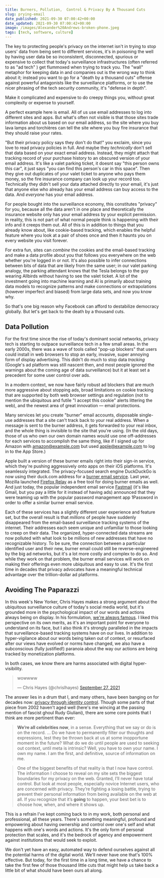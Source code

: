 ```yaml
---
title: Burners, Pollution,  Control & Privacy By A Thousand Cuts
slug: prying-email
date_published: 2021-09-30 07:00:42+00:00
date_updated: 2021-09-30 07:00:42+00:00
image: /images/Alexander%20Andrews-broken-phone.jpeg
tags: [tech, software, culture]
---
```

The key to protecting people's privacy on the internet isn't in trying to stop users' data from being sent to different services, it's in poisoning the well by having user data be so inconsistent, disconnected, spurious or expensive to collect that today's surveillance infrastructures (often referred to as "ad tech" ) get flummoxed when trying to track you. The "wall" metaphor for keeping data in and companies out is the wrong way to think about it; instead you want to go for a "death by a thousand cuts" offense against powerful antagonists like the surveillance platforms, or to use the nicer phrasing of the tech security community, it's "defense in depth". 

Make it complicated and expensive to do creepy things you, without great complexity or expense to yourself.

A perfect example here is email. All of us use email addresses to log into different sites and apps. But what's often not visible is that those sites trade information about us based on our email address, so the site where you buy lava lamps and torchières can tell the site where you buy fire insurance that they should raise your rates.

"But their privacy policy says they don't do that!" you exclaim, since you love to read privacy policies in full. And maybe they *technically* don't sell that data based on your exact email address. Instead, they might attach that tracking record of your purchase history to an obscured version of your email address. It's like a valet parking ticket, it doesnt say "this person owns this car", it just says "you can find this person's car in this space". Then they give out duplicates of your valet ticket to anyone who pays them money, so the fire insurance company can look up your record too. Technically they didn't sell your data attached directly to your email, it's just that anyone else who already has your email address can buy access to the data. And *everyone* has your email address.

For people bought into the surveillance economy, this constitutes "privacy" for you, because all the data aren't in one place and theoretically the insurance website only has your email address by your explicit permission. In reality, this is not part of what normal people think is happening with their info and it creeps them out. All of this is in addition to things that you already know about, like cookie-based tracking, which enables the helpful feature where you look at a pair of shoes once and then it haunts you on every website you visit forever.

For extra fun, sites can *combine* the cookies and the email-based tracking and make a data profile about you that follows you everywhere on the web whether you're logged in or not. It's also possible to infer connections between bits of data that are likely from the same user; in our valet parking analogy, the parking attendant knows that the Tesla belongs to the guy wearing Allbirds without having to see the valet ticket. A lot of the investment going into machine learning and AI is primarily about training data models to recognize patterns and make connections or extrapolations (however imperfect and biased) from large data sets, and now you know why.

So that's one big reason why Facebook can afford to destabilize democracy globally. But let's get back to the death by a thousand cuts.

## Data Pollution

For the first time since the rise of today's dominant social networks, privacy tech is starting to outpace surveillance tech in a few small areas. In the early 2000s, there was a wave of tools called "pop-up blockers" that users could install in web browsers to stop an early, invasive, super annoying form of display advertising. This didn't do much to stop data *tracking* (Google's ad platform was still nascent then, and most people ignored the warnings about the coming age of data surveillance) but it at least set a precedent for some user control over ads.

In a modern context, we now have fairly robust ad blockers that are much more aggressive about stopping ads, broad limitations on cookie tracking that are supported by both web browser settings and regulation (not to mention the ubiquitous and futile "I accept this cookie" alerts littering the web), and the newest area of great innovation — email protections.

Many services let you create "burner" email accounts, disposable single-use addresses that a site can't track back to your real address. When a message is sent to the burner address, it gets forwarded to your real inbox, and the whole thing is invisible to the site that you're using. (In the old days, those of us who own our own domain names would use one off-addresses for each services to accomplish the same thing, like if I signed up for Amazon with amazon@example.com but used apple@example.com to log in to the App Store.)

Apple built a version of these burner emails right into their sign-in service, which they're pushing aggressively onto apps on their iOS platforms. It's seamlessly integrated. The privacy-focused search engine DuckDuckGo is now using their duck.com address for a [burner email service](https://spreadprivacy.com/introducing-email-protection-beta/). Last year, Mozilla launched [Firefox Relay](https://relay.firefox.com/) as a free tool for doing burner emails as well. And just today, the popular independent email service [Fastmail](https://ref.fm/u25459520) (it's like Gmail, but you pay a little for it instead of having ads) announced that they were teaming up with the popular password management app 1Password in order to offer a similar burner email service.

Each of these services has a slightly different user experience and feature set, but the overall result is that *millions* of people have suddenly disappeared from the email-based surveillance tracking systems of the internet. Their addresses each seem unique and unfamiliar to those looking to creep on their data. The organized, hyper-connected data streams are now polluted with what look to be millions of new addresses that have no recognizable history. To be sure, the connection between a particular identified user and their new, burner email could still be reverse-engineered by the big ad networks, but it's a lot more costly and complex to do so. And while they work on that problem, the burner email services will work on making their offerings even more ubiquitous and easy to use. It's the first time in decades that privacy advocates have a meaningful technical advantage over the trillion-dollar ad platforms.

## Avoiding The Paparazzi

In this week's New Yorker, Chris Hayes makes a strong argument about the ubiquitous surveillance culture of today's social media world, but it's grounded more in the psychological impact of our words and actions always being on display. In his formulation, [we're always famous](https://www.newyorker.com/news/essay/on-the-internet-were-always-famous). I liked this perspective on its own merits, as it's an important point for everyone to understand on its face, but I also think it's strongly paralleled in the impacts that surveillance-based tracking systems have on our lives. In addition to hyper-vigilance about our words being taken out of context, or resurfaced after our views have evolved or norms have changed, we also have a subconscious (fully justified!) paranoia about the way our actions are being tracked by monetization platforms.

In both cases, we know there are harms associated with digital hyper-visibility. 

<blockquote class="twitter-tweet" data-dnt="true" data-theme="dark"><p lang="und" dir="ltr">wowwww</p>&mdash; Chris Hayes (@chrislhayes) <a href="https://twitter.com/chrislhayes/status/1442326721278054401?ref_src=twsrc%5Etfw">September 27, 2021</a></blockquote> <script async src="https://platform.twitter.com/widgets.js" charset="utf-8"></script>

The answer lies in a drum that I, and many others, have been banging on for decades now: [privacy through identity control](/2002/12/17/privacy_through/). Though some parts of that piece from 2002 haven't aged well (here's me wincing at the passing mention of fascist ghoul Rudy Giuliani), there are some core points that I think are more pertinent than ever:

> ****We’re all celebrities now****, in a sense. Everything that we say or do is on the record. ... Do we have to permanently filter our thoughts and expressions, lest they be thrown back at us at some inopportune moment in the future? What do we do until people are used to seeking out context, until meta is intrinsic? Well, you have to own your name. I own my name. I am the first, and definitive, source of information on me.

> One of the biggest benefits of that reality is that I now have control. The information I choose to reveal on my site sets the biggest boundaries for my privacy on the web. Granted, I’ll never have total control. But look at most people, especially novice Internet users, who are concerned with privacy. They’re fighting a losing battle, trying to prevent their personal information from being available on the web at all. If you recognize that it’s **going** to happen, your best bet is to choose how, when, and where it shows up.

This is a refrain I've kept coming back to in my work, both personal and professional, all these years. There's something meaningful, profound and empowering about having ownership and control over one's self and what happens with one's words and actions. It's the only form of personal protection that scales, and it's the bedrock of agency and empowerment against institutions that would seek to exploit.

We don't yet have an easy, automated way to defend ourselves against all the potential harms of the digital world. We'll never have one that's 100% effective. But today, for the first time in a long time, we have a chance to take the first few of those thousand little cuts that might help us take back a little bit of what should have been ours all along.
